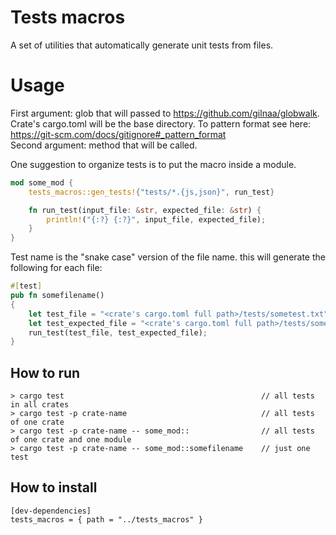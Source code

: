 # Tests macros

A set of utilities that automatically generate unit tests from files.

# Usage

First argument: glob that will passed to https://github.com/gilnaa/globwalk. Crate's cargo.toml will be the base directory. To pattern format see here: https://git-scm.com/docs/gitignore#_pattern_format  
Second argument: method that will be called. 

One suggestion to organize tests is to put the macro inside a module.

```rust
mod some_mod {
    tests_macros::gen_tests!{"tests/*.{js,json}", run_test}

    fn run_test(input_file: &str, expected_file: &str) {
        println!("{:?} {:?}", input_file, expected_file); 
    }
}
```

Test name is the "snake case" version of the file name.
this will generate the following for each file:

```rust
#[test]
pub fn somefilename()
{
    let test_file = "<crate's cargo.toml full path>/tests/sometest.txt";
    let test_expected_file = "<crate's cargo.toml full path>/tests/sometest.expected.txt";
    run_test(test_file, test_expected_file);
}
```

## How to run

```
> cargo test                                            // all tests in all crates
> cargo test -p crate-name                              // all tests of one crate
> cargo test -p crate-name -- some_mod::                // all tests of one crate and one module
> cargo test -p crate-name -- some_mod::somefilename    // just one test
```
## How to install

```
[dev-dependencies]
tests_macros = { path = "../tests_macros" }
``` 
